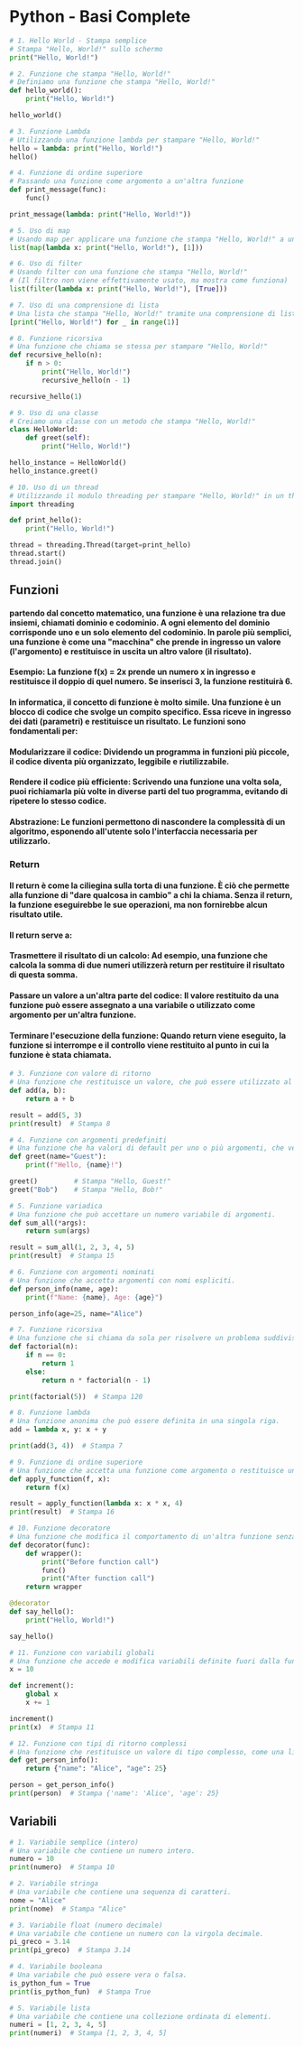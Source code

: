 # Python - Basi Complete

```python
# 1. Hello World - Stampa semplice
# Stampa "Hello, World!" sullo schermo
print("Hello, World!")
```

```python
# 2. Funzione che stampa "Hello, World!"
# Definiamo una funzione che stampa "Hello, World!"
def hello_world():
    print("Hello, World!")

hello_world()
```

```python
# 3. Funzione Lambda
# Utilizzando una funzione lambda per stampare "Hello, World!"
hello = lambda: print("Hello, World!")
hello()
```

```python
# 4. Funzione di ordine superiore
# Passando una funzione come argomento a un'altra funzione
def print_message(func):
    func()

print_message(lambda: print("Hello, World!"))
```

```python
# 5. Uso di map
# Usando map per applicare una funzione che stampa "Hello, World!" a una lista
list(map(lambda x: print("Hello, World!"), [1]))
```

```python
# 6. Uso di filter
# Usando filter con una funzione che stampa "Hello, World!"
# (Il filtro non viene effettivamente usato, ma mostra come funziona)
list(filter(lambda x: print("Hello, World!"), [True]))
```

```python
# 7. Uso di una comprensione di lista
# Una lista che stampa "Hello, World!" tramite una comprensione di lista
[print("Hello, World!") for _ in range(1)]
```

```python
# 8. Funzione ricorsiva
# Una funzione che chiama se stessa per stampare "Hello, World!"
def recursive_hello(n):
    if n > 0:
        print("Hello, World!")
        recursive_hello(n - 1)

recursive_hello(1)
```

```python
# 9. Uso di una classe
# Creiamo una classe con un metodo che stampa "Hello, World!"
class HelloWorld:
    def greet(self):
        print("Hello, World!")

hello_instance = HelloWorld()
hello_instance.greet()
```

```python
# 10. Uso di un thread
# Utilizzando il modulo threading per stampare "Hello, World!" in un thread separato
import threading

def print_hello():
    print("Hello, World!")

thread = threading.Thread(target=print_hello)
thread.start()
thread.join()
```


## Funzioni
#### partendo dal concetto matematico, una funzione è una relazione tra due insiemi, chiamati dominio e codominio. A ogni elemento del dominio corrisponde uno e un solo elemento del codominio. In parole più semplici, una funzione è come una "macchina" che prende in ingresso un valore (l'argomento) e restituisce in uscita un altro valore (il risultato).
#### Esempio: La funzione f(x) = 2x prende un numero x in ingresso e restituisce il doppio di quel numero. Se inserisci 3, la funzione restituirà 6.

#### In informatica, il concetto di funzione è molto simile. Una funzione è un blocco di codice che svolge un compito specifico. Essa riceve in ingresso dei dati (parametri) e restituisce un risultato. Le funzioni sono fondamentali per:
#### Modularizzare il codice: Dividendo un programma in funzioni più piccole, il codice diventa più organizzato, leggibile e riutilizzabile.
#### Rendere il codice più efficiente: Scrivendo una funzione una volta sola, puoi richiamarla più volte in diverse parti del tuo programma, evitando di ripetere lo stesso codice.
#### Abstrazione: Le funzioni permettono di nascondere la complessità di un algoritmo, esponendo all'utente solo l'interfaccia necessaria per utilizzarlo.


### Return
#### Il return è come la ciliegina sulla torta di una funzione. È ciò che permette alla funzione di "dare qualcosa in cambio" a chi la chiama. Senza il return, la funzione eseguirebbe le sue operazioni, ma non fornirebbe alcun risultato utile.
#### Il return serve a:

#### Trasmettere il risultato di un calcolo: Ad esempio, una funzione che calcola la somma di due numeri utilizzerà return per restituire il risultato di questa somma.
#### Passare un valore a un'altra parte del codice: Il valore restituito da una funzione può essere assegnato a una variabile o utilizzato come argomento per un'altra funzione.
#### Terminare l'esecuzione della funzione: Quando return viene eseguito, la funzione si interrompe e il controllo viene restituito al punto in cui la funzione è stata chiamata.

```python
# 3. Funzione con valore di ritorno
# Una funzione che restituisce un valore, che può essere utilizzato al di fuori della funzione stessa.
def add(a, b):
    return a + b

result = add(5, 3)
print(result)  # Stampa 8
```


```python
# 4. Funzione con argomenti predefiniti
# Una funzione che ha valori di default per uno o più argomenti, che vengono utilizzati se non vengono forniti argomenti.
def greet(name="Guest"):
    print(f"Hello, {name}!")

greet()         # Stampa "Hello, Guest!"
greet("Bob")    # Stampa "Hello, Bob!"
```


```python
# 5. Funzione variadica
# Una funzione che può accettare un numero variabile di argomenti.
def sum_all(*args):
    return sum(args)

result = sum_all(1, 2, 3, 4, 5)
print(result)  # Stampa 15
```


```python
# 6. Funzione con argomenti nominati
# Una funzione che accetta argomenti con nomi espliciti.
def person_info(name, age):
    print(f"Name: {name}, Age: {age}")

person_info(age=25, name="Alice")
```


```python
# 7. Funzione ricorsiva
# Una funzione che si chiama da sola per risolvere un problema suddiviso in sottoproblemi più piccoli.
def factorial(n):
    if n == 0:
        return 1
    else:
        return n * factorial(n - 1)

print(factorial(5))  # Stampa 120
```


```python
# 8. Funzione lambda
# Una funzione anonima che può essere definita in una singola riga.
add = lambda x, y: x + y

print(add(3, 4))  # Stampa 7
```

```python
# 9. Funzione di ordine superiore
# Una funzione che accetta una funzione come argomento o restituisce una funzione.
def apply_function(f, x):
    return f(x)

result = apply_function(lambda x: x * x, 4)
print(result)  # Stampa 16
```

```python
# 10. Funzione decoratore
# Una funzione che modifica il comportamento di un'altra funzione senza modificarne il codice.
def decorator(func):
    def wrapper():
        print("Before function call")
        func()
        print("After function call")
    return wrapper

@decorator
def say_hello():
    print("Hello, World!")

say_hello()
```

```python
# 11. Funzione con variabili globali
# Una funzione che accede e modifica variabili definite fuori dalla funzione.
x = 10

def increment():
    global x
    x += 1

increment()
print(x)  # Stampa 11
```

```python
# 12. Funzione con tipi di ritorno complessi
# Una funzione che restituisce un valore di tipo complesso, come una lista o un dizionario.
def get_person_info():
    return {"name": "Alice", "age": 25}

person = get_person_info()
print(person)  # Stampa {'name': 'Alice', 'age': 25}
```



## Variabili

```python
# 1. Variabile semplice (intero)
# Una variabile che contiene un numero intero.
numero = 10
print(numero)  # Stampa 10
```

```python
# 2. Variabile stringa
# Una variabile che contiene una sequenza di caratteri.
nome = "Alice"
print(nome)  # Stampa "Alice"
```


```python
# 3. Variabile float (numero decimale)
# Una variabile che contiene un numero con la virgola decimale.
pi_greco = 3.14
print(pi_greco)  # Stampa 3.14
```

```python
# 4. Variabile booleana
# Una variabile che può essere vera o falsa.
is_python_fun = True
print(is_python_fun)  # Stampa True
```


```python
# 5. Variabile lista
# Una variabile che contiene una collezione ordinata di elementi.
numeri = [1, 2, 3, 4, 5]
print(numeri)  # Stampa [1, 2, 3, 4, 5]
```




